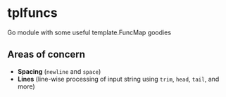 # tplfuncs
Go module with some useful template.FuncMap goodies

## Areas of concern

* **Spacing** (`newline` and `space`)
* **Lines** (line-wise processing of input string using `trim`, `head`, `tail`, and more)